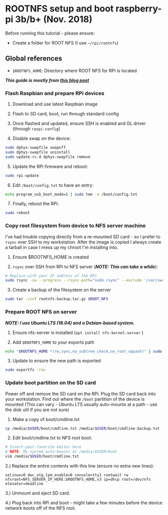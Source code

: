 # ROOTNFS setup and boot raspberry-pi 3b/b+ (Nov. 2018)

Before running this tutorial - please ensure:

- Create a folder for ROOT NFS (I use `~/rpi/rootnfs`)

## Global references

- `$ROOTNFS_HOME`: Directory where ROOT NFS for RPi is located

***This guide is mostly from [this blog post](https://blockdev.io/network-booting-a-raspberry-pi-3/)***

### Flash Raspbian and prepare RPi devices

1. Download and use latest Raspbian image

2. Flash to SD card, boot, run through standard config

3. Once flashed and updated, ensure SSH is enabled and GL driver (through `raspi-config`)

4. Disable swap on the device: 
```sh
sudo dphys-swapfile swapoff
sudo dphys-swapfile uninstall
sudo update-rc.d dphys-swapfile remove
```

5. Update the RPi firmware and reboot:
```sh
sudo rpi-update
```

6. Edit `/boot/config.txt` to have an entry:
```sh
echo program_usb_boot_mode=1 | sudo tee -a /boot/config.txt
```

7. Finally, reboot the RPi:
```sh
sudo reboot
```

### Copy root filesystem from device to NFS server machine

I've had trouble copying directly from a re-mounted SD card - so I prefer to `rsync` over SSH to my workstation. After the image is copied I always create a tarball in case I mess up my chroot I'm installing into.

1. Ensure $ROOTNFS_HOME is created

2. `rsync` over SSH from RPi to NFS server (***NOTE: This can take a while***):
```sh
# Replace with your IP address of the RPi
sudo rsync -xa --progress --rsync-path="sudo rsync" --exclude '/var/swap' --stats pi@192.168.1.59:/ $ROOT_NFS
```

3. Create a backup of the filesystem on the server
```sh
sudo tar -czvf rootnfs-backup.tar.gz $ROOT_NFS
```

### Prepare ROOT NFS on server

***NOTE: I use Ubuntu LTS (18.04) and a Debian-based system.***

1. Ensure nfs-server is installed (`apt install nfs-kernel-server` )

2. Add `$ROOTNFS_HOME` to your exports path
```sh
echo "$ROOTNFS_HOME *(rw,sync,no_subtree_check,no_root_squash)" | sudo tee -a /etc/exports
``` 

3. Update to ensure the new path is exported
```sh
sudo exportfs -rav
```

### Update boot partition on the SD card

Power off and remove the SD card on the RPi. Plug the SD card back into your workstation. Find out where the `/boot` partition of the device is mounted (This can vary - Ubuntu LTS usually auto-mounts at a path - use the disk util if you are not sure)

1. Make a copy of boot/cmdline.txt
```sh
cp /media/$USER/boot/cmdline.txt /media/$USER/boot/cmdline-backup.txt
```

2. Edit boot/cmdline.txt to NFS root boot:

```sh
# Insert-your-favorite editor here
# NOTE: My system auto-mounts at /media/$USER/boot
vim /media/$USER/boot/cmdline.txt
```

2.) Replace the entire contents with this line (ensure no extra new lines):
```
selinux=0 dwc_otg.lpm_enable=0 console=tty1 rootwait rw nfsroot=NFS_SERVER_IP_HERE:$ROOTNFS_HOME,v3 ip=dhcp root=/dev/nfs elevator=deadline
```

3.) Unmount and eject SD card.

4.) Plug back into RPi and boot - might take a few minutes before the device network boots off of the NFS root. 